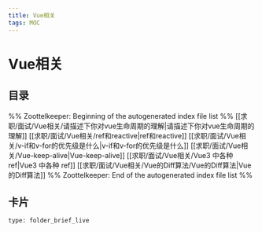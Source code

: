 ```yaml
---
title: Vue相关
tags: MOC
---
```

# Vue相关

## 目录



%% Zoottelkeeper: Beginning of the autogenerated index file list  %%
 [[求职/面试/Vue相关/请描述下你对vue生命周期的理解|请描述下你对vue生命周期的理解]]
 [[求职/面试/Vue相关/ref和reactive|ref和reactive]]
 [[求职/面试/Vue相关/v-if和v-for的优先级是什么|v-if和v-for的优先级是什么]]
 [[求职/面试/Vue相关/Vue-keep-alive|Vue-keep-alive]]
 [[求职/面试/Vue相关/Vue3 中各种 ref|Vue3 中各种 ref]]
 [[求职/面试/Vue相关/Vue的Diff算法/Vue的Diff算法|Vue的Diff算法]]
%% Zoottelkeeper: End of the autogenerated index file list  %%












## 卡片

```ccard
type: folder_brief_live
```



















